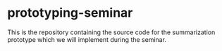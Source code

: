 # prototyping-seminar
This is the repository containing the source code for the summarization prototype which we will implement during the seminar.  
